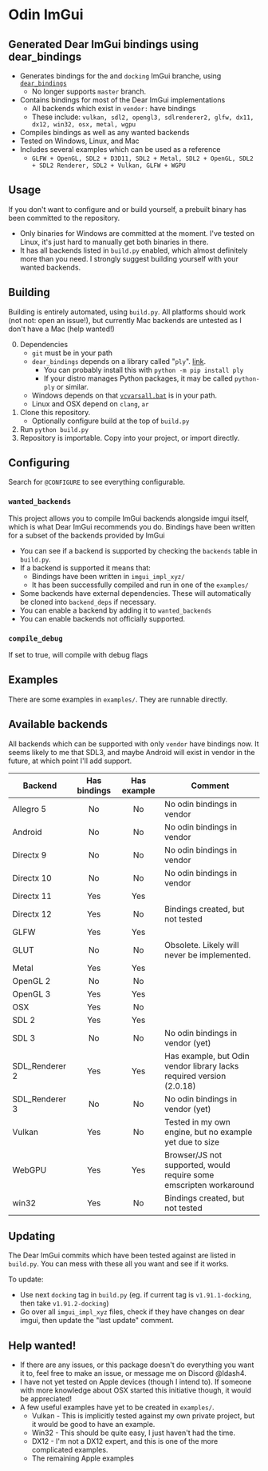 # Odin ImGui

## Generated Dear ImGui bindings using dear_bindings

 - Generates bindings for the and `docking` ImGui branche, using [`dear_bindings`](https://github.com/dearimgui/dear_bindings)
	- No longer supports `master` branch.
 - Contains bindings for most of the Dear ImGui implementations
	- All backends which exist in `vendor:` have bindings
	- These include: `vulkan, sdl2, opengl3, sdlrenderer2, glfw, dx11, dx12, win32, osx, metal, wgpu`
 - Compiles bindings as well as any wanted backends
 - Tested on Windows, Linux, and Mac
 - Includes several examples which can be used as a reference
	- `GLFW + OpenGL, SDL2 + D3D11, SDL2 + Metal, SDL2 + OpenGL, SDL2 + SDL2 Renderer, SDL2 + Vulkan, GLFW + WGPU`

## Usage
If you don't want to configure and or build yourself, a prebuilt binary has been committed to the repository.
 - Only binaries for Windows are committed at the moment. I've tested on Linux, it's just hard to manually get both binaries in there.
 - It has all backends listed in `build.py` enabled, which almost definitely more than you need. I strongly suggest building yourself with your wanted backends.

## Building

Building is entirely automated, using `build.py`. All platforms should work (not not: open an issue!), but currently Mac backends are untested as I don't have a Mac (help wanted!)

 0. Dependencies
	- `git` must be in your path
	- `dear_bindings` depends on a library called "`ply`". [link](https://www.dabeaz.com/ply/).
		- You can probably install this with `python -m pip install ply`
		- If your distro manages Python packages, it may be called `python-ply` or similar.
	- Windows depends on that [`vcvarsall.bat`](https://learn.microsoft.com/en-us/cpp/build/building-on-the-command-line?view=msvc-170) is in your path.
	- Linux and OSX depend on `clang`, `ar`
 1. Clone this repository.
	- Optionally configure build at the top of `build.py`
 2. Run `python build.py`
 3. Repository is importable. Copy into your project, or import directly.

## Configuring

Search for `@CONFIGURE` to see everything configurable.

### `wanted_backends`
This project allows you to compile ImGui backends alongside imgui itself, which is what Dear ImGui recommends you do.
Bindings have been written for a subset of the backends provided by ImGui
 - You can see if a backend is supported by checking the `backends` table in `build.py`.
 - If a backend is supported it means that:
	- Bindings have been written in `imgui_impl_xyz/`
	- It has been successfully compiled and run in one of the `examples/`
 - Some backends have external dependencies. These will automatically be cloned into `backend_deps` if necessary.
 - You can enable a backend by adding it to `wanted_backends`
 - You can enable backends not officially supported.

### `compile_debug`
If set to true, will compile with debug flags

## Examples

There are some examples in `examples/`. They are runnable directly.

## Available backends

All backends which can be supported with only `vendor` have bindings now.
It seems likely to me that SDL3, and maybe Android will exist in vendor in the future, at which point I'll add support.

| Backend        | Has bindings | Has example | Comment                                                              |
|----------------|:------------:|:-----------:|----------------------------------------------------------------------|
| Allegro 5      |      No      |     No      | No odin bindings in vendor                                           |
| Android        |      No      |     No      | No odin bindings in vendor                                           |
| Directx 9      |      No      |     No      | No odin bindings in vendor                                           |
| Directx 10     |      No      |     No      | No odin bindings in vendor                                           |
| Directx 11     |     Yes      |     Yes     |                                                                      |
| Directx 12     |     Yes      |     No      | Bindings created, but not tested                                     |
| GLFW           |     Yes      |     Yes     |                                                                      |
| GLUT           |      No      |     No      | Obsolete. Likely will never be implemented.                          |
| Metal          |     Yes      |     Yes     |                                                                      |
| OpenGL 2       |      No      |     No      |                                                                      |
| OpenGL 3       |     Yes      |     Yes     |                                                                      |
| OSX            |     Yes      |     No      |                                                                      |
| SDL 2          |     Yes      |     Yes     |                                                                      |
| SDL 3          |      No      |     No      | No odin bindings in vendor (yet)                                     |
| SDL_Renderer 2 |     Yes      |     Yes     | Has example, but Odin vendor library lacks required version (2.0.18) |
| SDL_Renderer 3 |      No      |     No      | No odin bindings in vendor (yet)                                     |
| Vulkan         |     Yes      |     No      | Tested in my own engine, but no example yet due to size              |
| WebGPU         |     Yes      |     Yes     | Browser/JS not supported, would require some emscripten workaround   |
| win32          |     Yes      |     No      | Bindings created, but not tested                                     |

## Updating

The Dear ImGui commits which have been tested against are listed in `build.py`.
You can mess with these all you want and see if it works.

To update:
 - Use next `docking` tag in `build.py` (eg. if current tag is `v1.91.1-docking`, then take `v1.91.2-docking`)
 - Go over all `imgui_impl_xyz` files, check if they have changes on dear imgui, then update the "last update" comment.

## Help wanted!

 - If there are any issues, or this package doesn't do everything you want it to, feel free to make an issue, or message me on Discord @ldash4.
 - I have not yet tested on Apple devices (though I intend to). If someone with more knowledge about OSX started this initiative though, it would be appreciated!
 - A few useful examples have yet to be created in `examples/`.
	- Vulkan - This is implicitly tested against my own private project, but it would be good to have an example.
	- Win32 - This should be quite easy, I just haven't had the time.
	- DX12 - I'm not a DX12 expert, and this is one of the more complicated examples.
	- The remaining Apple examples
